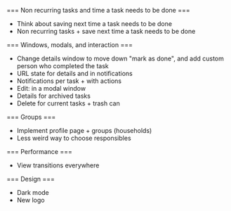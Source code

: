 === Non recurring tasks and time a task needs to be done ===
- Think about saving next time a task needs to be done
- Non recurring tasks + save next time a task needs to be done

=== Windows, modals, and interaction ===
- Change details window to move down "mark as done", and add custom person who
  completed the task
- URL state for details and in notifications
- Notifications per task + with actions
- Edit: in a modal window
- Details for archived tasks
- Delete for current tasks + trash can

=== Groups ===
- Implement profile page + groups (households)
- Less weird way to choose responsibles

=== Performance ===
- View transitions everywhere

=== Design ===
- Dark mode
- New logo
